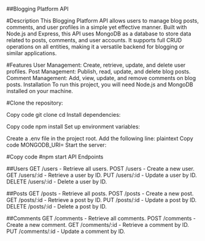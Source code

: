 ##Blogging Platform API

#Description
This Blogging Platform API allows users to manage blog posts, comments, and user profiles in a simple yet effective manner. Built with Node.js and Express, this API uses MongoDB as a database to store data related to posts, comments, and user accounts. It supports full CRUD operations on all entities, making it a versatile backend for blogging or similar applications.

#Features
User Management: Create, retrieve, update, and delete user profiles.
Post Management: Publish, read, update, and delete blog posts.
Comment Management: Add, view, update, and remove comments on blog posts.
Installation
To run this project, you will need Node.js and MongoDB installed on your machine.

#Clone the repository:

Copy code
git clone <repository-url>
cd <repository-directory>
Install dependencies:

Copy code
npm install
Set up environment variables:

Create a .env file in the project root.
Add the following line:
plaintext
Copy code
MONGODB_URI=<your-mongodb-connection-string>
Start the server:

#Copy code
#npm start
API Endpoints

##Users
GET /users - Retrieve all users.
POST /users - Create a new user.
GET /users/:id - Retrieve a user by ID.
PUT /users/:id - Update a user by ID.
DELETE /users/:id - Delete a user by ID.

##Posts
GET /posts - Retrieve all posts.
POST /posts - Create a new post.
GET /posts/:id - Retrieve a post by ID.
PUT /posts/:id - Update a post by ID.
DELETE /posts/:id - Delete a post by ID.

##Comments
GET /comments - Retrieve all comments.
POST /comments - Create a new comment.
GET /comments/:id - Retrieve a comment by ID.
PUT /comments/:id - Update a comment by ID.
